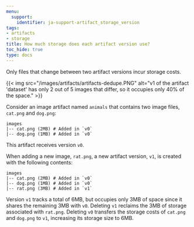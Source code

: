 ```yaml
---
menu:
  support:
    identifier: ja-support-artifact_storage_version
tags:
- artifacts
- storage
title: How much storage does each artifact version use?
toc_hide: true
type: docs
---
```


Only files that change between two artifact versions incur storage costs.

{{< img src="/images/artifacts/artifacts-dedupe.PNG" alt="v1 of the artifact 'dataset' has only 2 out of 5 images that differ, so it occupies only 40% of the space." >}}

Consider an image artifact named `animals` that contains two image files, `cat.png` and `dog.png`:

```
images
|-- cat.png (2MB) # Added in `v0`
|-- dog.png (1MB) # Added in `v0`
```

This artifact receives version `v0`.

When adding a new image, `rat.png`, a new artifact version, `v1`, is created with the following contents:

```
images
|-- cat.png (2MB) # Added in `v0`
|-- dog.png (1MB) # Added in `v0`
|-- rat.png (3MB) # Added in `v1`
```

Version `v1` tracks a total of 6MB, but occupies only 3MB of space since it shares the remaining 3MB with `v0`. Deleting `v1` reclaims the 3MB of storage associated with `rat.png`. Deleting `v0` transfers the storage costs of `cat.png` and `dog.png` to `v1`, increasing its storage size to 6MB.